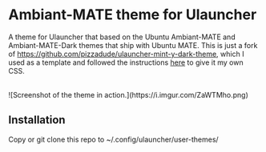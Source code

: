 # Ambiant-MATE theme for Ulauncher

A theme for Ulauncher that based on the Ubuntu Ambiant-MATE and Ambiant-MATE-Dark themes that ship with Ubuntu MATE. This is just a fork of https://github.com/pizzadude/ulauncher-mint-y-dark-theme, which I used as a template and followed the instructions [here](http://docs.ulauncher.io/en/latest/themes/themes.html) to give it my own CSS.

<br>
    ![Screenshot of the theme in action.](https://i.imgur.com/ZaWTMho.png)
<br>

## Installation
Copy or git clone this repo to ~/.config/ulauncher/user-themes/
